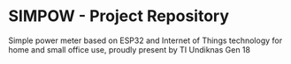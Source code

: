 # SIMPOW - Project Repository
Simple power meter based on ESP32 and Internet of Things technology for home and small office use, proudly present by TI Undiknas Gen 18
